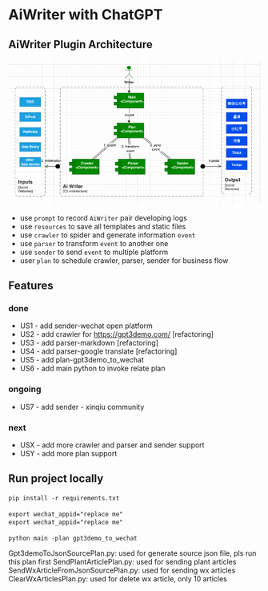 # AiWriter with ChatGPT

## AiWriter Plugin Architecture

![img.png](resources/readme/arch.png)

* use `prompt` to record `AiWriter` pair developing logs
* use `resources` to save all templates and static files
* use `crawler` to spider and generate information `event`
* use `parser` to transform `event` to another one
* use `sender` to send `event` to multiple platform
* user `plan` to schedule crawler, parser, sender for business flow

## Features

### done

* US1 - add sender-wechat open platform
* US2 - add crawler for https://gpt3demo.com/  [refactoring]
* US3 - add parser-markdown [refactoring]
* US4 - add parser-google translate [refactoring]
* US5 - add plan-gpt3demo_to_wechat
* US6 - add main python to invoke relate plan

### ongoing

* US7 - add sender - xinqiu community

### next

* USX - add more crawler and parser and sender support
* USY - add more plan support

## Run project locally

```shell
pip install -r requirements.txt

export wechat_appid="replace me"
export wechat_appid="replace me"

python main -plan gpt3demo_to_wechat

```

Gpt3demoToJsonSourcePlan.py: used for generate source json file, pls run this plan first
SendPlantArticlePlan.py: used for sending plant articles
SendWxArticleFromJsonSourcePlan.py: used for sending wx articles
ClearWxArticlesPlan.py: used for delete wx article, only 10 articles
